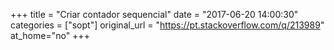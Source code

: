 +++
title = "Criar contador sequencial"
date = "2017-06-20 14:00:30"
categories = ["sopt"]
original_url = "https://pt.stackoverflow.com/q/213989"
at_home="no"
+++

